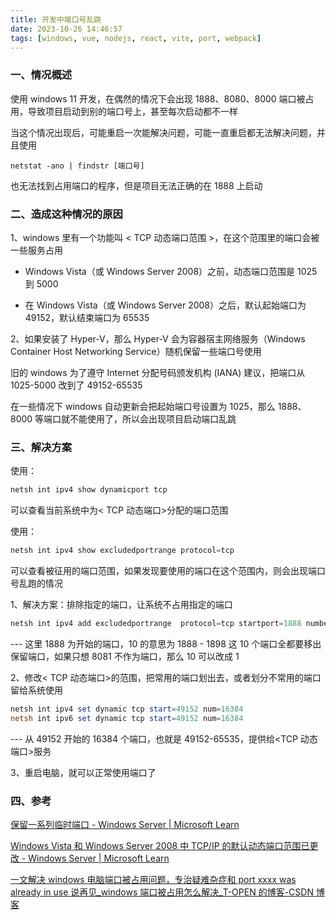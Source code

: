 ```yaml
---
title: 开发中端口号乱跳
date: 2023-10-26 14:46:57
tags: [windows, vue, nodejs, react, vite, port, webpack]
---
```


### 一、情况概述

使用 windows 11 开发，在偶然的情况下会出现 1888、8080、8000 端口被占用，导致项目启动到别的端口号上，甚至每次启动都不一样

当这个情况出现后，可能重启一次能解决问题，可能一直重启都无法解决问题，并且使用

```shell
netstat -ano | findstr [端口号]
```

也无法找到占用端口的程序，但是项目无法正确的在 1888 上启动

### 二、造成这种情况的原因

1、windows 里有一个功能叫 < TCP 动态端口范围 >，在这个范围里的端口会被一些服务占用

- Windows Vista（或 Windows Server 2008）之前，动态端口范围是 1025 到 5000

- 在 Windows Vista（或 Windows Server 2008）之后，默认起始端口为 49152，默认结束端口为 65535

2、如果安装了 Hyper-V，那么 Hyper-V 会为容器宿主网络服务（Windows Container Host Networking Service）随机保留一些端口号使用

旧的 windows 为了遵守 Internet 分配号码颁发机构 (IANA) 建议，把端口从 1025-5000 改到了 49152-65535

在一些情况下 windows 自动更新会把起始端口号设置为 1025，那么 1888、8000 等端口就不能使用了，所以会出现项目启动端口乱跳

### 三、解决方案

使用：

```powershell
netsh int ipv4 show dynamicport tcp
```

可以查看当前系统中为< TCP 动态端口>分配的端口范围

使用：

```powershell
netsh int ipv4 show excludedportrange protocol=tcp
```

可以查看被征用的端口范围，如果发现要使用的端口在这个范围内，则会出现端口号乱跑的情况

1、解决方案：排除指定的端口，让系统不占用指定的端口

```powershell
netsh int ipv4 add excludedportrange  protocol=tcp startport=1888 numberofports=10
```

--- 这里 1888 为开始的端口，10 的意思为 1888 - 1898 这 10 个端口全都要移出保留端口，如果只想 8081 不作为端口，那么 10 可以改成 1

2、修改< TCP 动态端口>的范围，把常用的端口划出去，或者划分不常用的端口留给系统使用

```powershell
netsh int ipv4 set dynamic tcp start=49152 num=16384
netsh int ipv6 set dynamic tcp start=49152 num=16384
```

--- 从 49152 开始的 16384 个端口，也就是 49152-65535，提供给<TCP 动态端口>服务

3、重启电脑，就可以正常使用端口了

### 四、参考

[保留一系列临时端口 - Windows Server | Microsoft Learn](https://learn.microsoft.com/zh-cn/troubleshoot/windows-server/networking/reserve-a-range-of-ephemeral-ports)

[Windows Vista 和 Windows Server 2008 中 TCP/IP 的默认动态端口范围已更改 - Windows Server | Microsoft Learn](https://learn.microsoft.com/zh-CN/troubleshoot/windows-server/networking/default-dynamic-port-range-tcpip-chang)

[一文解决 windows 电脑端口被占用问题，专治疑难杂症和 port xxxx was already in use 说再见\_windows 端口被占用怎么解决\_T-OPEN 的博客-CSDN 博客](https://blog.csdn.net/weter_drop/article/details/129786201)
